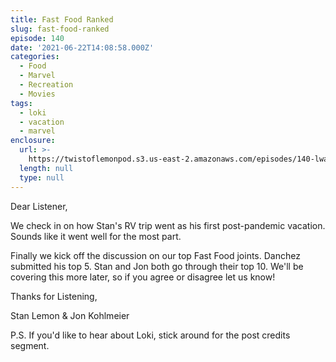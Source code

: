 ```yaml
---
title: Fast Food Ranked
slug: fast-food-ranked
episode: 140
date: '2021-06-22T14:08:58.000Z'
categories:
  - Food
  - Marvel
  - Recreation
  - Movies
tags:
  - loki
  - vacation
  - marvel
enclosure:
  url: >-
    https://twistoflemonpod.s3.us-east-2.amazonaws.com/episodes/140-lwatol-20210622.mp3
  length: null
  type: null
---
```


Dear Listener,

We check in on how Stan's RV trip went as his first post-pandemic vacation. Sounds like it went well for the most part.

Finally we kick off the discussion on our top Fast Food joints. Danchez submitted his top 5. Stan and Jon both go through their top 10. We'll be covering this more later, so if you agree or disagree let us know!

Thanks for Listening,

Stan Lemon & Jon Kohlmeier

P.S. If you'd like to hear about Loki, stick around for the post credits segment.
